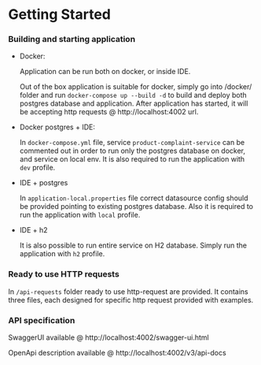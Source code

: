 # Getting Started

### Building and starting application 

- Docker:

    Application can be run both on docker, or inside IDE. 

    Out of the box application is suitable for docker, simply go into /docker/ folder and run
    `docker-compose up --build -d`
    to build and deploy both postgres database and application. After application has started, it will be accepting http requests @ http://localhost:4002 url.


- Docker postgres + IDE:

  In `docker-compose.yml` file, service `product-complaint-service` can be commented out in order to run only the postgres database on docker, and service on local env.
  It is also required to run the application with `dev` profile.


- IDE + postgres

  In `application-local.properties` file correct datasource config should be provided pointing to existing postgres database.
  Also it is required to run the application with `local` profile.


- IDE + h2

  It is also possible to run entire service on H2 database. Simply run the application with `h2` profile.

### Ready to use HTTP requests

In `/api-requests` folder ready to use http-request are provided. It contains three files, each designed for specific http request provided with examples.

### API specification

SwaggerUI available @ http://localhost:4002/swagger-ui.html

OpenApi description available @ http://localhost:4002/v3/api-docs

